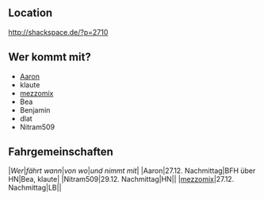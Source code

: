 ## Location

http://shackspace.de/?p=2710


## Wer kommt mit?

* [Aaron](/user/aaron)
* klaute
* [mezzomix](/user/mezzo)
* Bea
* Benjamin
* dlat
* Nitram509

## Fahrgemeinschaften
|*Wer*|*fährt wann*|*von wo*|*und nimmt mit*|
|Aaron|27.12. Nachmittag|BFH über HN|Bea, klaute|
|Nitram509|29.12. Nachmittag|HN||
|[mezzomix](/user/mezzo)|27.12. Nachmittag|LB||